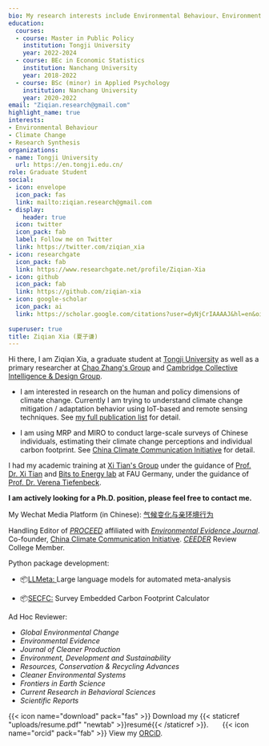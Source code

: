 ```yaml
---
bio: My research interests include Environmental Behaviour、Environmental Economics and Meta Science.
education:
  courses:
  - course: Master in Public Policy
    institution: Tongji University
    year: 2022-2024
  - course: BEc in Economic Statistics
    institution: Nanchang University
    year: 2018-2022
  - course: BSc (minor) in Applied Psychology
    institution: Nanchang University
    year: 2020-2022    
email: "Ziqian.research@gmail.com"
highlight_name: true
interests:
- Environmental Behaviour
- Climate Change
- Research Synthesis
organizations:
- name: Tongji University
  url: https://en.tongji.edu.cn/
role: Graduate Student
social:
- icon: envelope
  icon_pack: fas
  link: mailto:ziqian.research@gmail.com
- display:
    header: true
  icon: twitter
  icon_pack: fab
  label: Follow me on Twitter
  link: https://twitter.com/ziqian_xia
- icon: researchgate
  icon_pack: fab
  link: https://www.researchgate.net/profile/Ziqian-Xia
- icon: github
  icon_pack: fab
  link: https://github.com/ziqian-xia
- icon: google-scholar
  icon_pack: ai
  link: https://scholar.google.com/citations?user=dyNjCrIAAAAJ&hl=en&oi=ao
  
superuser: true
title: Ziqian Xia (夏子谦)
---
```


Hi there, I am Ziqian Xia, a graduate student at [Tongji University](https://en.tongji.edu.cn/) as well as a primary researcher at [Chao Zhang's Group](https://sem.tongji.edu.cn/semen/12413.html) and [Cambridge Collective Intelligence & Design Group](https://camcid.github.io/).

- I am interested in research on the human and policy dimensions of climate change. Currently I am trying to understand climate change mitigation / adaptation behavior using IoT-based and remote sensing techniques. See [my full publication list](https://scholar.google.com/citations?user=dyNjCrIAAAAJ&hl=en&oi=ao) for detail.

- I am using MRP and MIRO to conduct large-scale surveys of Chinese individuals, estimating their climate change perceptions and individual carbon footprint. See [China Climate Communication Initiative](https://climcomm.netlify.app/) for detail.

I had my academic training at [Xi Tian's Group](http://sem.ncu.edu.cn/szdw/gccrc/gccrcjxssqjhljrc/799a668ea7be430c9edb199b04109392.htm) under the guidance of [Prof. Dr. Xi Tian](http://sem.ncu.edu.cn/szdw/gccrc/gccrcjxssqjhljrc/799a668ea7be430c9edb199b04109392.htm) and [Bits to Energy lab](https://www.digitaltransformation.rw.fau.eu/) at FAU Germany, under the guidance of [Prof. Dr. Verena Tiefenbeck](https://www.wiso.rw.fau.de/forschung/forschungsprofil/professorenschaft/prof-dr-verena-tiefenbeck/).

**I am actively looking for a Ph.D. position, please feel free to contact me.**

My Wechat Media Platform (in Chinese): [气候变化与亲环境行为](https://ziqian-xia.tech/uploads/qrcode.jpg)

Handling Editor of [*PROCEED*](https://www.proceedevidence.info/user/team) affiliated with [*Environmental Evidence Journal*](https://environmentalevidencejournal.biomedcentral.com/).
Co-founder, [China Climate Communication Initiative](https://climcomm.netlify.app/). 
[*CEEDER*](https://environmentalevidence.org/ceeder/) Review College Member.

Python package development: 

* 📦️[LLMeta: ](https://github.com/yebarryallen/LLMeta) Large language models for automated meta-analysis

* 📦️[SECFC:](https://github.com/yebarryallen/SECFC) Survey Embedded Carbon Footprint Calculator


Ad Hoc Reviewer: 
- *Global Environmental Change* 
- *Environmental Evidence*
- *Journal of Cleaner Production*
- *Environment, Development and Sustainability*
- *Resources, Conservation & Recycling Advances* 
- *Cleaner Environmental Systems*
- *Frontiers in Earth Science*
- *Current Research in Behavioral Sciences*
- *Scientific Reports*

{{< icon name="download" pack="fas" >}} Download my {{< staticref "uploads/resume.pdf" "newtab" >}}resumé{{< /staticref >}}. &nbsp; &nbsp; &nbsp; {{< icon name="orcid" pack="fab" >}} View my [ORCiD](https://orcid.org/my-orcid?orcid=0000-0002-9551-0024).
